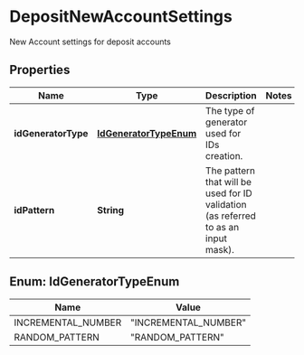 

# DepositNewAccountSettings

New Account settings for deposit accounts
## Properties

Name | Type | Description | Notes
------------ | ------------- | ------------- | -------------
**idGeneratorType** | [**IdGeneratorTypeEnum**](#IdGeneratorTypeEnum) | The type of generator used for IDs creation. | 
**idPattern** | **String** | The pattern that will be used for ID validation (as referred to as an input mask). | 



## Enum: IdGeneratorTypeEnum

Name | Value
---- | -----
INCREMENTAL_NUMBER | &quot;INCREMENTAL_NUMBER&quot;
RANDOM_PATTERN | &quot;RANDOM_PATTERN&quot;




